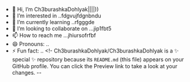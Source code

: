 - 👋 Hi, I’m Ch3burashkaDohlyak||||))
- 👀 I’m interested in ..fdgvujfdgnbndu
- 🌱 I’m currently learning ..rfgggde
- 💞️ I’m looking to collaborate on ...jip1fbt5
- 📫 How to reach me ...jhiursofrfbf
- 😄 Pronouns: ..
- ⚡ Fun fact: ..
<!-
Ch3burashkaDohlyak/Ch3burashkaDohlyak is a ✨ special ✨ repository because its `README.md` (this file) appears on your GitHub profile.
You can click the Preview link to take a look at your changes.
--
